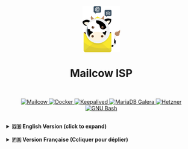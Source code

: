 <div align="center">
    <img src="logo.png" alt="Mailcow ISP" height="20%" width="20%" style="vertical-align: middle;">
</div>

<h1 align="center">Mailcow ISP</h1>

<p>&nbsp;</p>

<p align="center">
  <a href="https://github.com/mailcow/mailcow-dockerized" target="_blank">
    <img src="https://img.shields.io/badge/MAILCOW-FFC107?style=for-the-badge&logoColor=white" alt="Mailcow"/>
  </a>
  <a href="https://www.docker.com/" target="_blank">
    <img src="https://img.shields.io/badge/Docker-2496ED?style=for-the-badge&logo=docker&logoColor=white" alt="Docker"/>
  </a>
  <a href="https://www.keepalived.org/" target="_blank">
    <img src="https://img.shields.io/badge/Keepalived-009688?style=for-the-badge" alt="Keepalived"/>
  </a>
  <a href="https://mariadb.com/kb/en/galera-cluster/" target="_blank">
    <img src="https://img.shields.io/badge/MariaDB%20Galera-003545?style=for-the-badge&logo=mariadb&logoColor=white" alt="MariaDB Galera"/>
  </a>
  <a href="https://www.hetzner.com/cloud" target="_blank">
    <img src="https://img.shields.io/badge/Hetzner%20Cloud-D50C2D?style=for-the-badge&logo=hetzner&logoColor=white" alt="Hetzner"/>
  </a>
  <a href="https://www.gnu.org/software/bash/" target="_blank">
    <img src="https://img.shields.io/badge/GNU%20Bash-4EAA25?style=for-the-badge&logo=gnubash&logoColor=white" alt="GNU Bash"/>
  </a>
<br><br>
</p>

<details>
<summary><strong>🇬🇧 English Version (click to expand)</strong></summary>

### 📄 Detailed Technical Architecture

### 1. Philosophy and Objectives

A standard Mailcow instance, while powerful, is a **Single Point of Failure (SPOF)**. A hardware failure, a faulty update, or a critical container crash is enough to bring down the entire mail service.

The goal of **Mailcow-HA** is to transform this single instance into a **resilient Active/Passive cluster**, capable of surviving most failures by automatically failing over the service to a standby node, with zero human intervention and minimal service interruption.

This solution is designed as an **orchestration layer** that integrates with a standard Mailcow installation without modifying its core, ensuring full compatibility with future Mailcow updates.

---

### 2. The Four Pillars of the Infrastructure

The cluster's robustness is built on four fundamental components working in concert.

##### 🏛️ **Pillar 1: The Application Nodes**
The cluster consists of **three identical servers (nodes) by default**, but its architecture is designed to be **scalable to 5, 7, or more nodes**. Each node hosts:
1.  A complete and ready-to-start Mailcow Dockerized installation.
2.  A MariaDB database server, member of the Galera Cluster.
3.  The cluster management service (Keepalived).

At any given time, only one of these nodes is designated as **`MASTER`** and actively handles traffic. The others are in a hot-standby **`BACKUP`** state, ready to take over.

##### 🧠 **Pillar 2: The Brain - The Mailcow-HA Orchestrator**
Our suite of orchestration scripts is the true conductor of the cluster. It uses **Keepalived** as an engine to manage a complex high-availability logic:
*   **Floating IP Management:** The orchestrator is solely responsible for assigning the cluster's unique public IP. This is the single entry point for all users.
*   **Application Monitoring:** An intelligent monitoring script runs at regular intervals to deeply probe the state of the Mailcow stack (running containers, health status, etc.).
*   **Action Orchestration:** Based on the monitor's verdict, the orchestrator makes decisions. If it promotes a node to `MASTER`, it runs a promotion script. If it demotes it to `BACKUP`, it runs a demotion script. In all cases, you are **alerted in real-time** when a failover begins and when it successfully completes.

##### 💾 **Pillar 3: The Resilient Database - Galera Cluster**
The database is externalized from Mailcow and managed by a **MariaDB Galera Cluster (3 nodes by default, scalable)**.
*   **Active Synchronization:** Galera ensures synchronous replication of all data. Every write to one node is instantly replicated to the others.
*   **Security and Performance:** Replication occurs over a dedicated **private network**, isolating this critical traffic and ensuring minimal latency.
*   **Scalable Dedicated Storage:** Each MariaDB node has its own dedicated block storage volume (Hetzner Volume), statically attached. These volumes are **hot-resizable**, with no service interruption, ensuring you can manage a very large number of users.

##### 🗃️ **Pillar 4: Centralized File Storage**
To ensure perfect consistency and simplify management, a **single shared block storage volume** is used to centralize all of Mailcow's "stateful" data (emails, indexes, certificates, etc.).
*   **Mechanism:** This is a "floating" resource, dynamically attached to the active `MASTER` node. It is never accessible by more than one node at a time.
*   **Benefit:** This centralization provides **enhanced ease of backup and restore**. A full backup can be performed from any node, as the data is always an exact reflection of the service's state.

---

### 3. Anatomy of an Automatic Failover (A to Z)

Here is the precise, step-by-step sequence of events when a failure occurs on the `MASTER` node.

1.  **The Failure:** A critical container (e.g., `dovecot-mailcow`) on the `MASTER` crashes.

2.  **The Detection:**
    *   **~2 seconds later**, the monitoring script detects that the container is no longer in a `running` state.
    *   It returns an error code to the orchestrator.

3.  **The Decision:**
    *   The orchestrator on the `MASTER` receives the error code. It immediately enters the `FAULT` state and relinquishes its `MASTER` role, notifying the other cluster members.

4.  **The Election:**
    *   The `BACKUP` nodes see that the `MASTER` has disappeared. The node with the highest priority elects itself as the new `MASTER`.

5.  **The Orchestration (on the new `MASTER`)**:
    *   Upon its promotion, the orchestrator runs the promotion script.
    *   This script executes its critical sequence:
        *   a. **Circuit Breaker Check:** It checks if a failover has already occurred on this node less than a user-defined time ago (**1 hour by default**). If so, it stops and sends an alert to prevent a failover loop.
         *   b. **Timestamp Update:** It records the start of the failover to grant a grace period to the monitoring system.
         *   c. **Resource Failover (in parallel):** It launches simultaneous API calls to reassign the **shared volume** and the **Floating IP**.
         *   d. **Wait and Mount:** It waits for confirmation that both operations are complete, then **mounts** the shared volume.
         *   e. **Service Start-up:** It starts the Mailcow Docker containers and ensures they are all fully operational.

6.  **The Grace Period:**
    *   While the promotion script is working (**in just a few seconds**, depending on machine performance), the monitoring script on the new `MASTER` is patient, as it has detected that a failover has just begun.

7.  **The Cleanup (on the old `MASTER`)**:
    *   Meanwhile, the orchestrator on the old `MASTER` (now in `BACKUP` state) runs a demotion script that cleanly stops any remaining containers and **unmounts** the volume.

8.  **Return to Normal:**
    *   On the new `MASTER`, the containers stabilize. The service is once again 100% operational. A success alert is sent to the administrator.

Rest assured, from the moment a failure is detected to the moment the service is available again, **only a few seconds elapse!**

Meanwhile, a **dual monitoring system** (an internal smart monitor and an external one via [Uptime Kuma](https://github.com/louislam/uptime-kuma)) ensures total visibility and instantly alerts the administrator without flooding them with notifications. Additionally, "garbage collector" scripts run at regular intervals to clean up any potential residues.

<br>
<p align="center">
  <strong><a href="./help.md">➡️ Learn more about our Professional services in help.md</a></strong>
</p>
<br>

</details>

<br>

<details>
<summary><strong>🇫🇷 Version Française (Ccliquer pour déplier)</strong></summary>

### 📄 Architecture Technique Détaillée

### 1. Philosophie et Objectifs

Une instance Mailcow standard, bien que performante, constitue un **point de défaillance unique (SPOF)**. Une panne matérielle, une erreur de mise à jour ou un dysfonctionnement d'un conteneur critique suffit à rendre l'ensemble du service de messagerie indisponible.

L'objectif de **Mailcow-HA** est de transformer cette instance unique en un **cluster résilient de type Actif/Passif**, capable de survivre à la plupart des pannes en basculant automatiquement le service sur un nœud de secours, avec une intervention humaine nulle et une interruption de service minimale.

La solution est conçue comme une **surcouche d'orchestration** qui s'intègre à une installation Mailcow standard sans en modifier le cœur, garantissant ainsi la compatibilité avec les futures mises à jour de Mailcow.

---

### 2. Les Quatre Piliers de l'Infrastructure

La robustesse du cluster repose sur quatre composants fondamentaux qui travaillent de concert.

##### 🏛️ **Pilier 1 : Les Nœuds Applicatifs**
Le cluster est composé de **trois serveurs (nœuds) identiques par défaut**, mais son architecture est conçue pour être **extensible à 5, 7 nœuds ou plus**. Chaque nœud héberge :
1.  Une installation complète de Mailcow Dockerized, prête à démarrer.
2.  Un serveur de base de données MariaDB, membre du cluster Galera.
3.  Le service de gestion du cluster (Keepalived).

À tout instant, un seul de ces nœuds est désigné **`MASTER`** et traite activement le trafic. Les autres sont en état de **`BACKUP`** (hot-standby), prêts à prendre le relais.

##### 🧠 **Pilier 2 : Le Cerveau - L'Orchestrateur Mailcow-HA**
Notre suite de scripts d'orchestration est le véritable chef d'orchestre du cluster. Elle utilise **Keepalived** comme moteur pour gérer une logique de haute disponibilité complexe :
*   **Gestion de l'IP Flottante :** L'orchestrateur est le seul responsable de l'assignation de l'IP publique unique du cluster. C'est le point d'entrée de tous les utilisateurs.
*   **Surveillance Applicative :** Un script de surveillance intelligent est exécuté à intervalle régulier pour sonder en profondeur l'état de la pile Mailcow (conteneurs actifs, état de santé, etc.).
*   **Orchestration des Actions :** En fonction du verdict du moniteur, l'orchestrateur prend des décisions. S'il promeut un nœud en `MASTER`, il exécute un script de promotion. S'il le rétrograde en `BACKUP`, il exécute un script de rétrogradation. Dans tous les cas, vous êtes **alerté en temps réel** du début et de la fin de la bascule.

##### 💾 **Pilier 3 : La Base de Données Résiliente - Galera Cluster**
La base de données est externalisée de Mailcow et gérée par un **cluster MariaDB Galera (3 nœuds par défaut, extensible)**.
*   **Synchronisation Active :** Galera assure une réplication synchrone de toutes les données. Chaque écriture sur un nœud est instantanément répliquée sur les autres.
*   **Sécurité et Performance :** La réplication se fait sur un **réseau privé** dédié, isolant ce trafic critique et garantissant des latences minimales.
*   **Stockage Dédié Évolutif :** Chaque nœud MariaDB dispose de son propre volume de stockage (Hetzner Volume), attaché de manière statique. Ces volumes sont **redimensionnables à chaud**, sans aucune interruption de service, vous garantissant la capacité de gérer un très grand nombre d'utilisateurs.

##### 🗃️ **Pilier 4 : Le Stockage Centralisé des Fichiers**
Pour garantir une cohérence parfaite et simplifier la gestion, un **unique volume de stockage bloc partagé** est utilisé pour centraliser toutes les données "stateful" de Mailcow (e-mails, index, certificats, etc.).
*   **Mécanisme :** Ce volume est une ressource "flottante", attachée dynamiquement au nœud `MASTER` actif. Il n'est jamais accessible par plus d'un nœud à la fois.
*   **Bénéfice :** Cette centralisation garantit une **facilité accrue de sauvegarde et de restauration**. Une sauvegarde complète peut être effectuée depuis n'importe quel nœud, car les données sont toujours le reflet exact de l'état du service.

---

### 3. Anatomie d'une Bascule Automatique (de A à Z)

Voici le déroulement précis, étape par étape, lorsqu'une panne survient sur le nœud `MASTER`.

1.  **La Panne :** Un conteneur critique (ex: `dovecot-mailcow`) sur le `MASTER` plante.

2.  **La Détection :**
    *   **~2 secondes plus tard**, le script de surveillance détecte que le conteneur n'est plus à l'état `running`.
    *   Il retourne un code d'erreur à l'orchestrateur.

3.  **La Décision :**
    *   L'orchestrateur sur le `MASTER` reçoit le code d'erreur. Il entre immédiatement dans l'état `FAULT` et abandonne son rôle, notifiant les autres membres du cluster.

4.  **L'Élection :**
    *   Les nœuds `BACKUP` voient que le `MASTER` a disparu. Le nœud avec la plus haute priorité s'élit lui-même comme nouveau `MASTER`.

5.  **L'Orchestration (sur le nouveau `MASTER`)**:
    *   Dès sa promotion, l'orchestrateur exécute le script de promotion.
    *   Celui-ci exécute sa séquence critique :
         *   a. **Vérification du Disjoncteur :** Il vérifie si une bascule a déjà eu lieu sur ce nœud il y a moins d'un temps défini par l'administrateur (**1 heure par défaut**). Si c'est le cas, il s'arrête et envoie une alerte pour éviter une boucle de basculement.
         *   b. **Mise à Jour des Chronomètres :** Il enregistre le début de la bascule pour accorder une période de grâce à la surveillance.
         *   c. **Bascule des Ressources (en parallèle) :** Il lance les appels pour réassigner le **volume partagé** et l'**IP Flottante** simultanément.
         *   d. **Attente et Montage :** Il attend la confirmation que les deux opérations sont terminées, puis il **monte** le volume partagé.
         *   e. **Démarrage des Services :** Il démarre les services (conteneurs Docker) de Mailcow et s'assure qu'ils sont tous en état de fonctionnement.

6.  **La Période de Grâce :**
    *   Pendant que le script de promotion travaille (**en à peine quelques secondes**, selon la performance des machines), le script de surveillance du nouveau `MASTER` est patient, car il a détecté le début d'une bascule.

7.  **Le Nettoyage (sur l'ancien `MASTER`)**:
    *   Pendant ce temps, l'orchestrateur sur l'ancien `MASTER` (maintenant en `BACKUP`) exécute un script de rétrogradation qui arrête proprement les conteneurs restants et **démonte** le volume.

8.  **Le Retour à la Normale :**
    *   Sur le nouveau `MASTER`, les conteneurs se stabilisent. Le service est de nouveau 100% opérationnel. Une alerte de succès est envoyée à l'administrateur.

Rassurez-vous, entre l'instant où la panne est détectée et la disponibilité à nouveau du service, il ne s'écoule **qu'à peine quelques secondes** !

Pendant ce temps, une **double surveillance** (une interne grâce à un monitoring intelligent et une autre externe via [Uptime Kuma](https://github.com/louislam/uptime-kuma)) garantit une visibilité totale et alerte instantanément l'administrateur sans l'inonder de notifications. De plus, des scripts "ramasse-miettes" s'exécutent à intervalle régulier pour nettoyer les résidus potentiels.

<br>
<p align="center">
  <strong><a href="./help.md">➡️ Découvrez nos services Professionnels dans help.md</a></strong>
</p>
<br>

</details>

